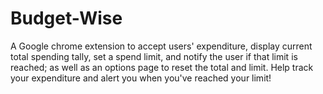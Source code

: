 # Budget-Wise
A Google chrome extension to accept users' expenditure, display current total spending tally, set a spend limit, and notify the user if that limit is reached; as well as an options page to reset the total and limit. Help track your expenditure and alert you when you've reached your limit!
